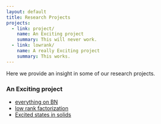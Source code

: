 ```yaml
---
layout: default
title: Research Projects
projects:
  - link: project/
    name: An Exciting project
    summary: This will never work.
  - link: lowrank/
    name: A really Exciting project
    summary: This works.
---
```


Here we provide an insight in some of our research projects.

### An Exciting project
  * [everything on BN][project]
  * [low rank factorization][lowrank]
  * [Excited states in solids][eom]

[project]: project/index.html
[lowrank]: lowrank/index.html
[eom]: eom/index.html
